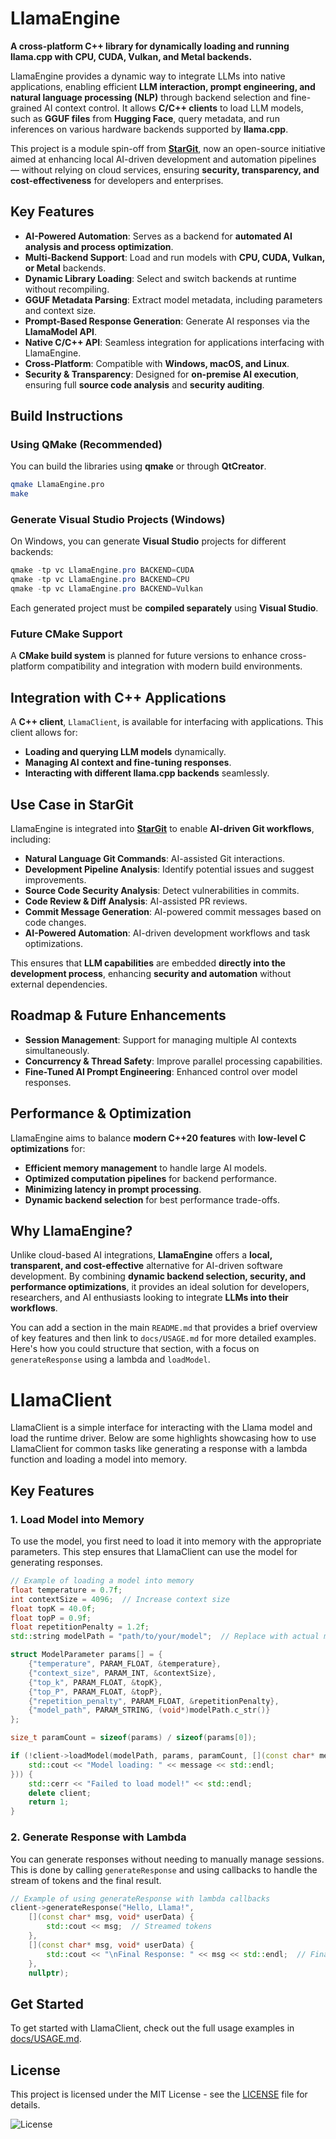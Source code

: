 # LlamaEngine  

**A cross-platform C++ library for dynamically loading and running llama.cpp with CPU, CUDA, Vulkan, and Metal backends.**  

LlamaEngine provides a dynamic way to integrate LLMs into native applications, enabling efficient **LLM interaction, prompt engineering, and natural language processing (NLP)** through backend selection and fine-grained AI context control. It allows **C/C++ clients** to load LLM models, such as **GGUF files** from **Hugging Face**, query metadata, and run inferences on various hardware backends supported by **llama.cpp**.  

This project is a module spin-off from [**StarGit**](https://stargit.com), now an open-source initiative aimed at enhancing local AI-driven development and automation pipelines — without relying on cloud services, ensuring **security, transparency, and cost-effectiveness** for developers and enterprises.  

## **Key Features**  

- **AI-Powered Automation**: Serves as a backend for **automated AI analysis and process optimization**. 
- **Multi-Backend Support**: Load and run models with **CPU, CUDA, Vulkan, or Metal** backends.  
- **Dynamic Library Loading**: Select and switch backends at runtime without recompiling.  
- **GGUF Metadata Parsing**: Extract model metadata, including parameters and context size.  
- **Prompt-Based Response Generation**: Generate AI responses via the **LlamaModel API**.  
- **Native C/C++ API**: Seamless integration for applications interfacing with LlamaEngine.  
- **Cross-Platform**: Compatible with **Windows, macOS, and Linux**.  
- **Security & Transparency**: Designed for **on-premise AI execution**, ensuring full **source code analysis** and **security auditing**.   

## Build Instructions  

### Using QMake (Recommended)  

You can build the libraries using **qmake** or through **QtCreator**.  

```bash
qmake LlamaEngine.pro
make
```

### Generate Visual Studio Projects (Windows)  

On Windows, you can generate **Visual Studio** projects for different backends:  

```powershell
qmake -tp vc LlamaEngine.pro BACKEND=CUDA
qmake -tp vc LlamaEngine.pro BACKEND=CPU
qmake -tp vc LlamaEngine.pro BACKEND=Vulkan
```

Each generated project must be **compiled separately** using **Visual Studio**.  

### Future CMake Support  

A **CMake build system** is planned for future versions to enhance cross-platform compatibility and integration with modern build environments.  

## Integration with C++ Applications  

A **C++ client**, `LlamaClient`, is available for interfacing with applications. This client allows for:  

- **Loading and querying LLM models** dynamically.  
- **Managing AI context and fine-tuning responses**.  
- **Interacting with different llama.cpp backends** seamlessly. 

## Use Case in StarGit   

LlamaEngine is integrated into [**StarGit**](https://stargit.com) to enable **AI-driven Git workflows**, including:  

- **Natural Language Git Commands**: AI-assisted Git interactions.  
- **Development Pipeline Analysis**: Identify potential issues and suggest improvements.  
- **Source Code Security Analysis**: Detect vulnerabilities in commits.  
- **Code Review & Diff Analysis**: AI-assisted PR reviews.  
- **Commit Message Generation**: AI-powered commit messages based on code changes. 
- **AI-Powered Automation**: AI-driven development workflows and task optimizations. 

This ensures that **LLM capabilities** are embedded **directly into the development process**, enhancing **security and automation** without external dependencies.  

## Roadmap & Future Enhancements  

- **Session Management**: Support for managing multiple AI contexts simultaneously.  
- **Concurrency & Thread Safety**: Improve parallel processing capabilities.  
- **Fine-Tuned AI Prompt Engineering**: Enhanced control over model responses.  

## Performance & Optimization  

LlamaEngine aims to balance **modern C++20 features** with **low-level C optimizations** for:  

- **Efficient memory management** to handle large AI models.  
- **Optimized computation pipelines** for backend performance.  
- **Minimizing latency in prompt processing**.  
- **Dynamic backend selection** for best performance trade-offs.   

## Why LlamaEngine?  

Unlike cloud-based AI integrations, **LlamaEngine** offers a **local, transparent, and cost-effective** alternative for AI-driven software development. By combining **dynamic backend selection, security, and performance optimizations**, it provides an ideal solution for developers, researchers, and AI enthusiasts looking to integrate **LLMs into their workflows**.  

You can add a section in the main `README.md` that provides a brief overview of key features and then link to `docs/USAGE.md` for more detailed examples. Here's how you could structure that section, with a focus on `generateResponse` using a lambda and `loadModel`.

# LlamaClient

LlamaClient is a simple interface for interacting with the Llama model and load the runtime driver. Below are some highlights showcasing how to use LlamaClient for common tasks like generating a response with a lambda function and loading a model into memory.

## Key Features

### 1. Load Model into Memory

To use the model, you first need to load it into memory with the appropriate parameters. This step ensures that LlamaClient can use the model for generating responses.

```cpp
// Example of loading a model into memory
float temperature = 0.7f;
int contextSize = 4096;  // Increase context size
float topK = 40.0f;
float topP = 0.9f;
float repetitionPenalty = 1.2f;
std::string modelPath = "path/to/your/model";  // Replace with actual model path

struct ModelParameter params[] = {
    {"temperature", PARAM_FLOAT, &temperature},
    {"context_size", PARAM_INT, &contextSize},
    {"top_k", PARAM_FLOAT, &topK},
    {"top_P", PARAM_FLOAT, &topP},
    {"repetition_penalty", PARAM_FLOAT, &repetitionPenalty},
    {"model_path", PARAM_STRING, (void*)modelPath.c_str()}
};

size_t paramCount = sizeof(params) / sizeof(params[0]);

if (!client->loadModel(modelPath, params, paramCount, [](const char* message) {
    std::cout << "Model loading: " << message << std::endl;
})) {
    std::cerr << "Failed to load model!" << std::endl;
    delete client;
    return 1;
}
```

### 2. Generate Response with Lambda

You can generate responses without needing to manually manage sessions. This is done by calling `generateResponse` and using callbacks to handle the stream of tokens and the final result.

```cpp
// Example of using generateResponse with lambda callbacks
client->generateResponse("Hello, Llama!", 
    [](const char* msg, void* userData) {
        std::cout << msg;  // Streamed tokens
    }, 
    [](const char* msg, void* userData) {
        std::cout << "\nFinal Response: " << msg << std::endl;  // Final response
    }, 
    nullptr);
```

## Get Started

To get started with LlamaClient, check out the full usage examples in [docs/USAGE.md](docs/USAGE.md).

## License

This project is licensed under the MIT License - see the [LICENSE](./LICENSE) file for details.

![License](https://img.shields.io/badge/license-MIT-blue.svg)

